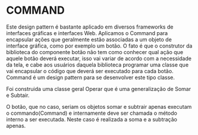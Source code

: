COMMAND
======

Este design pattern é bastante aplicado em diversos frameworks de interfaces gráficas e interfaces Web.
Aplicamos o Command para encapsular ações que geralmente estão associadas a um objeto de interface gráfica,
como por exemplo um botão. O fato é que o construtor da biblioteca do componente botão não tem como
conhecer qual ação que aquele botão deverá executar, isso vai variar de acordo com a necessidade da tela, e
cabe aos usuários daquela biblioteca programar uma classe que vai encapsular o código que deverá ser
executado para cada botão. Command é um design pattern para se desenvolver este tipo classe.

Foi construida uma classe geral Operar que é uma generalização de Somar e Subtair.

O botão, que no caso, seriam os objetos somar e subtrair apenas executam o commando(Command) e internamente deve ser chamada o método interno a ser executada.
Neste caso é realizada a soma e a subtração apenas.
